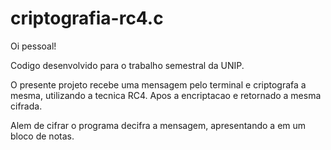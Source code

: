 # criptografia-rc4.c

Oi pessoal!

Codigo desenvolvido para o trabalho semestral da UNIP.

O presente projeto recebe uma mensagem pelo terminal e criptografa a mesma, utilizando a tecnica RC4. Apos a encriptacao e retornado
a mesma cifrada.

Alem de cifrar o programa decifra a mensagem, apresentando a em um bloco de notas.
